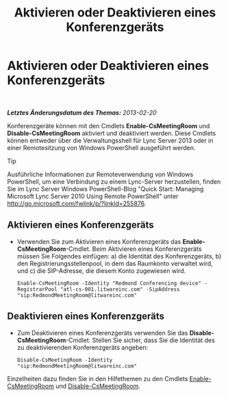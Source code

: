 ﻿---
title: Aktivieren oder Deaktivieren eines Konferenzgeräts
TOCTitle: Aktivieren oder Deaktivieren eines Konferenzgeräts
ms:assetid: d5140e38-d015-4706-9bde-cf2fa748c36b
ms:mtpsurl: https://technet.microsoft.com/de-de/library/JJ994070(v=OCS.15)
ms:contentKeyID: 52056462
ms.date: 05/19/2016
mtps_version: v=OCS.15
ms.translationtype: HT
---

# Aktivieren oder Deaktivieren eines Konferenzgeräts

 

_**Letztes Änderungsdatum des Themas:** 2013-02-20_

Konferenzgeräte können mit den Cmdlets **Enable-CsMeetingRoom** und **Disable-CsMeetingRoom** aktiviert und deaktiviert werden. Diese Cmdlets können entweder über die Verwaltungsshell für Lync Server 2013 oder in einer Remotesitzung von Windows PowerShell ausgeführt werden.


> [!TIP]
> Ausführliche Informationen zur Remoteverwendung von Windows PowerShell, um eine Verbindung zu einem Lync-Server herzustellen, finden Sie im Lync Server&nbsp;Windows PowerShell-Blog "Quick Start: Managing Microsoft Lync Server 2010 Using Remote PowerShell" unter <A href="http://go.microsoft.com/fwlink/p/?linkid=255876">http://go.microsoft.com/fwlink/p/?linkId=255876</A>.




## Aktivieren eines Konferenzgeräts

  - Verwenden Sie zum Aktivieren eines Konferenzgeräts das **Enable-CsMeetingRoom**-Cmdlet. Beim Aktivieren eines Konferenzgeräts müssen Sie Folgendes einfügen: a) die Identität des Konferenzgeräts, b) den Registrierungsstellenpool, in dem das Raumkonto verwaltet wird, und c) die SIP-Adresse, die diesem Konto zugewiesen wird.
    
        Enable-CsMeetingRoom -Identity "Redmond Conferencing device" -RegistrarPool "atl-cs-001.litwareinc.com" -SipAddress "sip:RedmondMeetingRoom@litwareinc.com"

## Deaktivieren eines Konferenzgeräts

  - Zum Deaktivieren eines Konferenzgeräts verwenden Sie das **Disable-CsMeetingRoom**-Cmdlet. Stellen Sie sicher, dass Sie die Identität des zu deaktivierenden Konferenzgeräts angeben:
    
        Disable-CsMeetingRoom -Identity "sip:RedmondMeetingRoom@litwareinc.com"

Einzelheiten dazu finden Sie in den Hilfethemen zu den Cmdlets [Enable-CsMeetingRoom](https://docs.microsoft.com/en-us/powershell/module/skype/Enable-CsMeetingRoom) und [Disable-CsMeetingRoom](https://docs.microsoft.com/en-us/powershell/module/skype/Disable-CsMeetingRoom).

